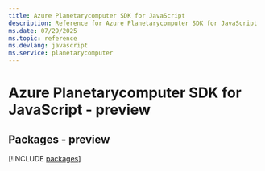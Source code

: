 ```yaml
---
title: Azure Planetarycomputer SDK for JavaScript
description: Reference for Azure Planetarycomputer SDK for JavaScript
ms.date: 07/29/2025
ms.topic: reference
ms.devlang: javascript
ms.service: planetarycomputer
---
```

# Azure Planetarycomputer SDK for JavaScript - preview
## Packages - preview
[!INCLUDE [packages](planetarycomputer-index.md)]